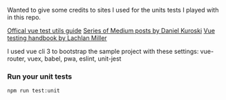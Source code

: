 Wanted to give some credits to sites I used for the units tests I played with in this repo.

[Offical vue test utils guide](https://vue-test-utils.vuejs.org/)
[Series of Medium posts by Daniel Kuroski](https://medium.com/magnetis-backstage/working-an-application-in-vue-js-with-tdd-an-extensive-guide-for-people-who-have-time-part-1-3be791dafa2b)
[Vue testing handbook by Lachlan Miller](https://lmiller1990.github.io/vue-testing-handbook/#what-is-this-guide)

I used vue cli 3 to bootstrap the sample project with these settings:
vue-router, vuex, babel, pwa, eslint, unit-jest


### Run your unit tests
```
npm run test:unit
```
